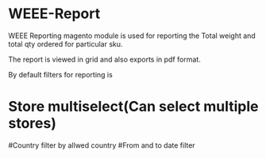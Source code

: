# WEEE-Report
WEEE Reporting magento module is used for reporting the Total weight and total qty ordered for particular sku.

The report is viewed in grid and also exports in pdf format.

By default filters for reporting is
# Store multiselect(Can select multiple stores)
#Country filter by allwed country
#From and to date filter
